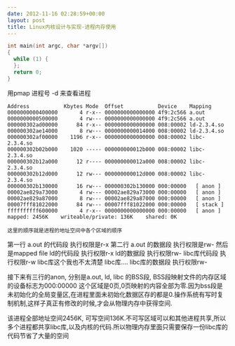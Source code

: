 ```yaml
---
date: 2012-11-16 02:28:59+00:00
layout: post
title: Linux内核设计与实现-进程内存使用 
---
```


```c++
int main(int argc, char *argv[])
{
  while (1) {
  };
  return 0;
}
```

用pmap 进程号 -d 来查看进程

    Address           Kbytes Mode  Offset           Device    Mapping
    0000000000400000       4 r-x-- 0000000000000000 4f9:2c566 a.out
    0000000000500000       4 rw--- 0000000000000000 4f9:2c566 a.out
    000000302ad00000      84 r-x-- 0000000000000000 008:00002 ld-2.3.4.so
    000000302ae14000       8 rw--- 0000000000014000 008:00002 ld-2.3.4.so
    000000302af00000    1196 r-x-- 0000000000000000 008:00002 libc-2.3.4.so
    000000302b02b000    1020 ----- 000000000012b000 008:00002 libc-2.3.4.so
    000000302b12a000      12 r---- 000000000012a000 008:00002 libc-2.3.4.so
    000000302b12d000      12 rw--- 000000000012d000 008:00002 libc-2.3.4.so
    000000302b130000      16 rw--- 000000302b130000 000:00000   [ anon ]
    00002ae829a73000       4 rw--- 00002ae829a73000 000:00000   [ anon ]
    00002ae829a87000       8 rw--- 00002ae829a87000 000:00000   [ anon ]
    00007fff81022000      84 rw--- 00007fff81022000 000:00000   [ stack ]
    ffffffffff600000       4 r-x-- 0000000000000000 000:00000   [ anon ]
    mapped: 2456K    writeable/private: 136K    shared: 0K

    这里的顺序就是进程的地址空间中各个区域的顺序
第一行 a.out 的代码段 执行权限是r-x
第二行 a.out 的数据段 执行权限是rw-
然后是mapped file
ld的代码段 执行权限r-x
ld的数据段 执行权限rw-
libc库代码段 执行权限r-w
libc库这个我也不太清楚
libc库....
libc库的数据段 执行权限rw-

接下来有三行的anon, 分别是a.out, ld, libc 的BSS段, BSS段映射文件的内存区域的设备标志为000:00000 这个区域是0页,0页映射的内容全部为零.因为bss段是未初始化的全局变量区,在进程里面未初始化数据区存的都是0.操作系统有写时复制机制,这样子真正有修改的时候,才会从物理内存中获得空间.

该进程全部地址空间2456K, 可写空间136K.不可写区域可以和其他进程共享,所以多个进程都共享libc库,以及内核的代码.所以物理内存里面只需要保存一份libc库的代码节省了大量的空间

